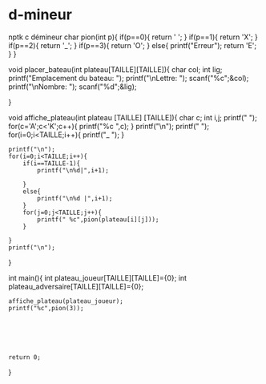 # d-mineur 
nptk c démineur
char pion(int p){
	if(p==0){
		return ' ';
	}
	if(p==1){
		return 'X';
	}
	if(p==2){
		return '_';
	}
	if(p==3){
		return 'O';
	}
	else{
		printf("Erreur");
		return 'E';
	}
}

void placer_bateau(int plateau[TAILLE][TAILLE]){
	char col;
	int lig;
	printf("Emplacement du bateau: ");
	printf("\nLettre: ");
	scanf("%c";&col);
	printf("\nNombre: ");
	scanf("%d";&lig);
	
}
	
	



void affiche_plateau(int plateau [TAILLE] [TAILLE]){
	char c;
	int i,j;
	printf("    ");
	for(c='A';c<'K';c++){
		printf("%c ",c);
	}
	printf("\n");
	printf("    ");
	for(i=0;i<TAILLE;i++){
		printf("_ ");
	}
	
	
	
	
	printf("\n");
	for(i=0;i<TAILLE;i++){
		if(i==TAILLE-1){
			printf("\n%d|",i+1);
		
		}
		else{
			printf("\n%d |",i+1);
		}
		for(j=0;j<TAILLE;j++){
			printf(" %c",pion(plateau[i][j]));
		}
	
	}
	printf("\n");

}

	

int main(){
	int plateau_joueur[TAILLE][TAILLE]={0};
	int plateau_adversaire[TAILLE][TAILLE]={0};
	
	affiche_plateau(plateau_joueur);
	printf("%c",pion(3));
	





	return 0;
}
